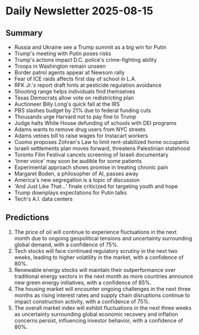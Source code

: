 # Daily Newsletter 2025-08-15

## Summary

- Russia and Ukraine see a Trump summit as a big win for Putin
- Trump's meeting with Putin poses risks
- Trump's actions impact D.C. police's crime-fighting ability
- Troops in Washington remain unseen
- Border patrol agents appear at Newsom rally
- Fear of ICE raids affects first day of school in L.A.
- RFK Jr.'s report draft hints at pesticide regulation avoidance
- Shooting range helps individuals find themselves
- Texas Democrats allow vote on redistricting plan
- Auctioneer Billy Long's quick fall at the IRS
- PBS slashes budget by 21% due to federal funding cuts
- Thousands urge Harvard not to pay fine to Trump
- Judge halts White House defunding of schools with DEI programs
- Adams wants to remove drug users from NYC streets
- Adams vetoes bill to raise wages for Instacart workers
- Cuomo proposes Zohran's Law to limit rent-stabilized home occupants
- Israeli settlements plan moves forward, threatens Palestinian statehood
- Toronto Film Festival cancels screening of Israeli documentary
- 'Inner voice' may soon be audible for some patients
- Experimental approach shows promise in treating chronic pain
- Margaret Boden, a philosopher of AI, passes away
- America's new segregation is a topic of discussion
- 'And Just Like That...' finale criticized for targeting youth and hope
- Trump downplays expectations for Putin talks
- Tech's A.I. data centers

## Predictions

1. The price of oil will continue to experience fluctuations in the next month due to ongoing geopolitical tensions and uncertainty surrounding global demand, with a confidence of 75%.
2. Tech stocks will face continued regulatory scrutiny in the next two weeks, leading to higher volatility in the market, with a confidence of 80%.
3. Renewable energy stocks will maintain their outperformance over traditional energy sectors in the next month as more countries announce new green energy initiatives, with a confidence of 85%.
4. The housing market will encounter ongoing challenges in the next three months as rising interest rates and supply chain disruptions continue to impact construction activity, with a confidence of 75%.
5. The overall market index will exhibit fluctuations in the next three weeks as uncertainty surrounding global economic recovery and inflation concerns persist, influencing investor behavior, with a confidence of 80%.
